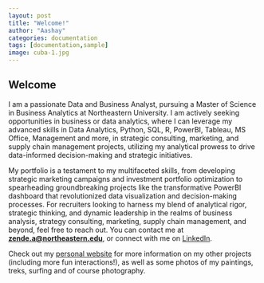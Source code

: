 ```yaml
---
layout: post
title: "Welcome!"
author: "Aashay"
categories: documentation
tags: [documentation,sample]
image: cuba-1.jpg
---
```

## Welcome
I am a passionate Data and Business Analyst, pursuing a Master of Science in Business Analytics at Northeastern University. I am actively seeking opportunities in business or data analytics, where I can leverage my advanced skills in Data Analytics, Python, SQL, R, PowerBI, Tableau, MS Office, Management and more, in strategic consulting, marketing, and supply chain management projects, utilizing my analytical prowess to drive data-informed decision-making and strategic initiatives.

My portfolio is a testament to my multifaceted skills, from developing strategic marketing campaigns and investment portfolio optimization to spearheading groundbreaking projects like the transformative PowerBI dashboard that revolutionized data visualization and decision-making processes. For recruiters looking to harness my blend of analytical rigor, strategic thinking, and dynamic leadership in the realms of business analysis, strategy consulting, marketing, supply chain management, and beyond, feel free to reach out. You can contact me at **zende.a@northeastern.edu**, or connect with me on [LinkedIn](https://www.linkedin.com/in/aashay-zende-3018209b/).

Check out my [personal website](https://ash247.streamlit.app/) for more information on my other projects (including more fun interactions!), as well as some photos of my paintings, treks, surfing and of course photography.

